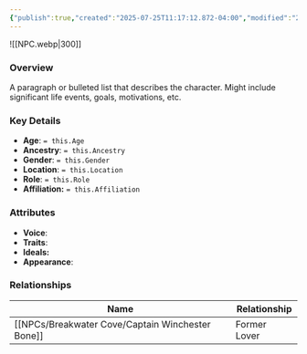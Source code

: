 ```yaml
---
{"publish":true,"created":"2025-07-25T11:17:12.872-04:00","modified":"2025-07-25T11:49:18.917-04:00","published":"2025-07-25T11:49:18.917-04:00","cssclasses":"","Age":null,"Ancestry":null,"Gender":null,"Location":null,"Role":null,"Affiliation":null,"Appearances":["[[The Crimsonclaw Bounty]]"]}
---
```



![[NPC.webp\|300]]

### Overview
A paragraph or bulleted list that describes the character. Might include significant life events, goals, motivations, etc.

### Key Details
- **Age**: `= this.Age`
- **Ancestry**: `= this.Ancestry`
- **Gender**: `= this.Gender`
- **Location**: `= this.Location`
- **Role**: `= this.Role`
- **Affiliation:** `= this.Affiliation`

### Attributes
- **Voice**: 
- **Traits**: 
- **Ideals:** 
- **Appearance**: 

### Relationships

| Name                        | Relationship |
| --------------------------- | ------------ |
| [[NPCs/Breakwater Cove/Captain Winchester Bone]] | Former Lover |

